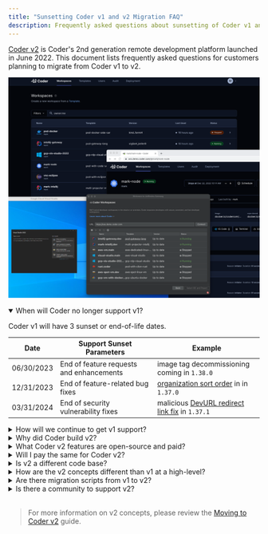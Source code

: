 ```yaml
---
title: "Sunsetting Coder v1 and v2 Migration FAQ"
description: Frequently asked questions about sunsetting of Coder v1 and migrating to v2
---
```


[Coder v2](https://github.com/coder/coder) is Coder's 2nd generation remote
development platform launched in June 2022. This document lists frequently asked
questions for customers planning to migrate from Coder v1 to v2.

![Coder v2 Dashboard](../assets/guides/coder-v2-dashboard.png)

<details open>
<summary>When will Coder no longer support v1?</summary>

Coder v1 will have 3 sunset or end-of-life dates.

| Date            | Support Sunset Parameters                                    |  Example                                       |
| --------------- | ------------------------------------------------------------ | ---------------------------------------------- |
| 06/30/2023      | End of feature requests and enhancements                     | image tag decommissioning coming in `1.38.0`   |
| 12/31/2023      | End of feature-related bug fixes                             | [organization sort order](../changelog/1.37.0.md) in in `1.37.0`             |
| 03/31/2024      | End of security vulnerability fixes                          | malicious [DevURL redirect link fix](../changelog/1.37.1.md) in `1.37.1` |

</details>

<details>
<summary>How will we continue to get v1 support?</summary>

Yes. Continue to either work with your account executive at Coder or leverage
the [Slack](https://cdr.co/join-community) channel.

</details>

<details>
<summary>Why did Coder build v2?</summary>

Coder v2 addresses compute and integration limitations of Coder v1. In
particular, 100% control over a workspace's Kubernetes pod spec, flexibility to
make workspace compute a Kubernetes pod, a VM, or a Docker container, and an
open-source platform for the community to get the developer-centric benefits of
remote development without a license fee. See the blog post [Lessons learned
from
v1](https://coder.com/blog/lessons-learned-from-v1-and-oss-to-enterprise-editions)

</details>

<details>
<summary>What Coder v2 features are open-source and paid?</summary>

Functionality for a developer to be productive are in the open-source, while
scalability, governance and control features for DevOps teams are in the
Enterprise paid version. [See this page for feature
comparisons.](https://coder.com/pricing)

</details>

<details>
<summary>Will I pay the same for Coder v2?</summary>

[Contact Sales](https://coder.com/contact) to learn how your v1 license fee
converts to v2.

</details>

<details>
<summary>Is v2 a different code base?</summary>

Yes. Because we wanted to make v2 open-source and use Terraform as the workspace
provisioning engine, it was easier to re-build Coder's remote development
platform into a new code base. v2 also has a different Postgres database schema.

</details>

<details>
<summary>How are the v2 concepts different than v1 at a high-level?</summary>

In v1, workspaces are Kubernetes pods with an inner container based on [container
images](../images/index.md) with an optional configure script in the image that runs additional
configurations as the non-root user after the workspace is built. v1 has an
optional workspace template yaml spec to define compute and additional bash
scripting steps.

In v2, workspaces are defined as [Terraform
templates](https://coder.com/docs/coder-oss/latest/templates) with Terraform
resources to define the compute type. e.g., Kubernetes pod, Docker container, or
VM. Docker or alternatively VM images are specified in the template. The
template includes a `startup_script` configuration that can run the configure
script in the image or additional steps like in v1 workspace templates. v1
workspace applications are configured as `coder_app` resources in the Terraform
template.

v1 [organizations](../admin/organizations/index.md) are
[groups](https://coder.com/docs/coder-oss/latest/admin/groups) in v2.

Integration points remain like
[OIDC](https://coder.com/docs/coder-oss/latest/admin/auth) for single-sign-on
and specifying image registries in v2 templates.

Out-of-the-box Git authentication in v1 is an OAuth app and SSH. In v2, [OAuth
is used as well](https://coder.com/docs/coder-oss/latest/admin/git-providers)
but Coder intercepts git actions, forcing the user to authenticate to their git
provider. Coder stores the user's OAuth token in the Coder database and using it
for subsequent git actions. In v2, Coder issues an SSH key to each user if that
is preferred.

</details>

<details>
<summary>Are there migration scripts from v1 to v2?</summary>

No. The database schema and architectural concepts are so different in v2, it is
not reasonable to build migration scripts that meet customer deployment
scenarios. See [the migration strategy](./moving-to-oss.md#migration-strategy)
and [recommendations on moving workspace
contents](./moving-to-oss.md#workspaces).

</details>

<details>
<summary>Is there a community to support v2?</summary>

Yes. In v1, Coder maintains a [Slack](https://cdr.co/join-community) channel. In
v2, customers can file [GitHub Issues](https://github.com/coder/coder/issues) or
use our [Discord](https://discord.gg/coder) or
[Slack](https://cdr.co/join-community) channels to ask questions to the
community.

</details>

</br>

> For more information on v2 concepts, please review the [Moving to Coder
> v2](./moving-to-oss.md) guide.

